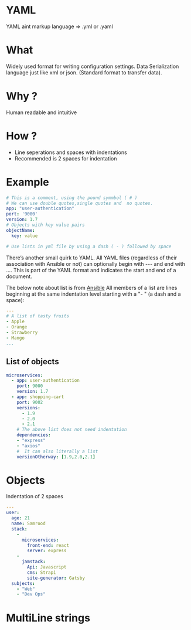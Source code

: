 # YAML
YAML aint markup language => .yml or .yaml

# What
Widely used format for writing configuration settings.
Data Serialization language just like xml or json. (Standard format to transfer data).

# Why ?
Human readable and intuitive

# How ? 
- Line seperations and spaces with indentations
- Recommended is 2 spaces for indentation

# Example

```yml
# This is a comment, using the pound symmbol ( # )
# We can use double quotes,single quotes and  no quotes.
app: "user-authentication"
port: '9000'
version: 1.7
# Objects with key value pairs
objectName:
  key: value

# Use lists in yml file by using a dash ( - ) followed by space
```

There’s another small quirk to YAML. All YAML files (regardless of their association with Ansible or not) can optionally begin with --- and end with .... This is part of the YAML format and indicates the start and end of a document.


The below note about list is from [Ansible](https://docs.ansible.com/ansible/latest/reference_appendices/YAMLSyntax.html)
All members of a list are lines beginning at the same indentation level starting with a "- " (a dash and a space):

```yml
---
# A list of tasty fruits
- Apple
- Orange
- Strawberry
- Mango
...
```

## List of objects
```yml
microservices:
  - app: user-authentication
    port: 9000
    version: 1.7
  - app: shopping-cart
    port: 9002
    versions:
      - 1.9 
      - 2.0
      - 2.1
    # The above list does not need indentation
    dependencies:
    - "express"
    - "axios"
    #  It can also literally a list
    versionOtherway: [1.9,2.0,2.1]
```

# Objects
  Indentation of 2 spaces

```yml
--- 
user: 
  age: 21
  name: Samrood
  stack: 
    - 
      microservices: 
        front-end: react
        server: express
    - 
      jamstack: 
        Api: Javascript
        cms: Strapi
        site-generator: Gatsby
  subjects: 
    - "Web"
    - "Dev Ops"
```

# MultiLine strings
<!-- To be continued -->
